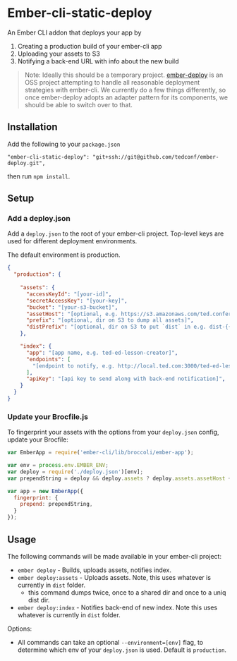 # Ember-cli-static-deploy

An Ember CLI addon that deploys your app by

1. Creating a production build of your ember-cli app
2. Uploading your assets to S3
3. Notifying a back-end URL with info about the new build

> Note: Ideally this should be a temporary project. [ember-deploy](https://github.com/LevelbossMike/ember-deploy) is an OSS project attempting to handle all reasonable deployment strategies with ember-cli. We currently do a few things differently, so once ember-deploy adopts an adapter pattern for its components, we should be able to switch over to that.

## Installation

Add the following to your `package.json`

    "ember-cli-static-deploy": "git+ssh://git@github.com/tedconf/ember-deploy.git",

then run `npm install`.

## Setup

### Add a deploy.json

Add a `deploy.json` to the root of your ember-cli project. Top-level keys are used for different deployment environments.

The default environment is production.

```json
{
  "production": {
    
    "assets": {
      "accessKeyId": "[your-id]",
      "secretAccessKey": "[your-key]",
      "bucket": "[your-s3-bucket]",
      "assetHost": "[optional, e.g. https://s3.amazonaws.com/ted.conferences.ted-ed-lesson-creator]",
      "prefix": "[optional, dir on S3 to dump all assets]",
      "distPrefix": "[optional, dir on S3 to put `dist` in e.g. dist-{{SHA}}]"
    },

    "index": {
      "app": "[app name, e.g. ted-ed-lesson-creator]",
      "endpoints": [
        "[endpoint to notify, e.g. http://local.ted.com:3000/ted-ed-lesson-creator]"
      ],
      "apiKey": "[api key to send along with back-end notification]",
    }
  }
}
```

### Update your Brocfile.js

To fingerprint your assets with the options from your `deploy.json` config, update your Brocfile:

```js
var EmberApp = require('ember-cli/lib/broccoli/ember-app');

var env = process.env.EMBER_ENV;
var deploy = require('./deploy.json')[env];
var prependString = deploy && deploy.assets ? deploy.assets.assetHost + '/' + deploy.assets.prefix + '/' : '';

var app = new EmberApp({
  fingerprint: {
    prepend: prependString,
  }
});
```

## Usage

The following commands will be made available in your ember-cli project:

  - `ember deploy` - Builds, uploads assets, notifies index.
  - `ember deploy:assets` - Uploads assets. Note, this uses whatever is currently in `dist` folder.
    - this command dumps twice, once to a shared dir and once to a uniq dist dir.
  - `ember deploy:index` - Notifies back-end of new index. Note this uses whatever is currently in `dist` folder.

Options:

  - All commands can take an optional `--environment=[env]` flag, to determine which env of your `deploy.json` is used. Default is `production`.
